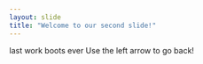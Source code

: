 ```yaml
---
layout: slide
title: "Welcome to our second slide!"
---
```

last work boots ever
Use the left arrow to go back!
